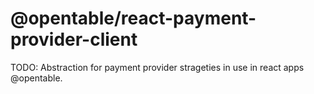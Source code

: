 # @opentable/react-payment-provider-client

TODO:
Abstraction for payment provider strageties in use in react apps @opentable.